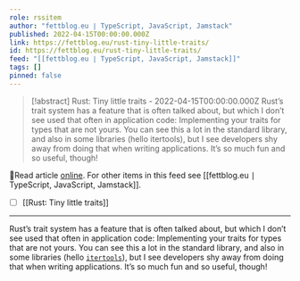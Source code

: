 ```yaml
---
role: rssitem
author: "fettblog․eu ∣ TypeScript, JavaScript, Jamstack"
published: 2022-04-15T00:00:00.000Z
link: https://fettblog.eu/rust-tiny-little-traits/
id: https://fettblog.eu/rust-tiny-little-traits/
feed: "[[fettblog․eu ∣ TypeScript, JavaScript, Jamstack]]"
tags: []
pinned: false
---
```

> [!abstract] Rust: Tiny little traits - 2022-04-15T00:00:00.000Z
> Rust’s trait system has a feature that is often talked about, but which I don’t see used that often in application code: Implementing your traits for types that are not yours. You can see this a lot in the standard library, and also in some libraries (hello itertools), but I see developers shy away from doing that when writing applications. It’s so much fun and so useful, though!

🔗Read article [online](https://fettblog.eu/rust-tiny-little-traits/). For other items in this feed see [[fettblog․eu ∣ TypeScript, JavaScript, Jamstack]].

- [ ] [[Rust꞉ Tiny little traits]]
- - -
Rust’s trait system has a feature that is often talked about, but which I don’t see used that often in application code: Implementing your traits for types that are not yours. You can see this a lot in the standard library, and also in some libraries (hello [`itertools`](https://docs.rs/itertools/latest/itertools/)), but I see developers shy away from doing that when writing applications. It’s so much fun and so useful, though!